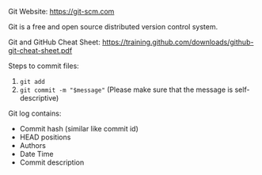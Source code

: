Git Website: https://git-scm.com

Git is a free and open source distributed version control system.

Git and GitHub Cheat Sheet: https://training.github.com/downloads/github-git-cheat-sheet.pdf

Steps to commit files:

1. `git add`
1. `git commit -m "$message"` (Please make sure that the message is self-descriptive)

Git log contains:

- Commit hash (similar like commit id)
- HEAD positions
- Authors
- Date Time
- Commit description
